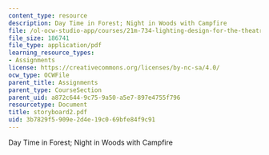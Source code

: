 ```yaml
---
content_type: resource
description: Day Time in Forest; Night in Woods with Campfire
file: /ol-ocw-studio-app/courses/21m-734-lighting-design-for-the-theatre-fall-2003/3b7829f5909e2d4e19c069bfe84f9c91_storyboard2.pdf
file_size: 186741
file_type: application/pdf
learning_resource_types:
- Assignments
license: https://creativecommons.org/licenses/by-nc-sa/4.0/
ocw_type: OCWFile
parent_title: Assignments
parent_type: CourseSection
parent_uid: a872c644-9c75-9a50-a5e7-897e4755f796
resourcetype: Document
title: storyboard2.pdf
uid: 3b7829f5-909e-2d4e-19c0-69bfe84f9c91
---
```

Day Time in Forest; Night in Woods with Campfire